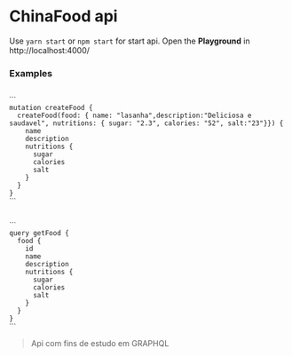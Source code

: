 # ChinaFood api

Use ```yarn start``` or ```npm start``` for start api.
Open the **Playground** in http://localhost:4000/

### Examples

~~~Mutation

ˋˋˋ
mutation createFood {
  createFood(food: { name: "lasanha",description:"Deliciosa e saudavel", nutritions: { sugar: "2.3", calories: "52", salt:"23"}}) {
    name
    description
    nutritions {
      sugar
      calories
      salt
    }
  }
}
ˋˋˋ

~~~

~~~Query

ˋˋˋ
query getFood {
  food {
    id
    name
    description
    nutritions {
      sugar
      calories
      salt
    }
  }
}
ˋˋˋ

~~~


>Api com fins de estudo em GRAPHQL
